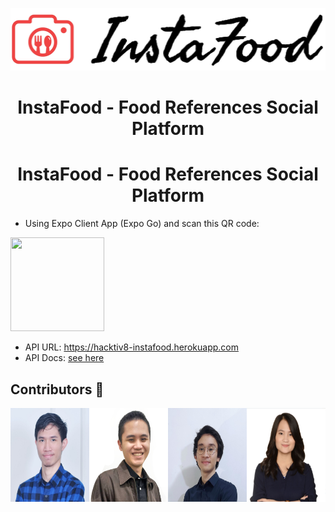 <p align=center>
<img src="https://raw.githubusercontent.com/devinaacs/instafood/development/assets/logoinstafood.jpg" height="100" /> 
</p> 
 
<h1 align=center> InstaFood - Food References Social Platform </h1> 
 
<h1 align=center> InstaFood - Food References Social Platform </h1>
 
- Using Expo Client App (Expo Go) and scan this QR code:  
<img src="https://qr.expo.dev/expo-go?owner=devinaacs&slug=instafood&releaseChannel=default&host=exp.host" width="150" height="150" />
 
- API URL: https://hacktiv8-instafood.herokuapp.com 
- API Docs: [see here](api_docs.md)

<h2> Contributors 🌠 </h2>
<div align="center">
  <div style="display: flex;"> 
    <div><img src="https://raw.githubusercontent.com/devinaacs/instafood/development/assets/daniel.jpg" height="150" /></div>
    <div><img src="https://raw.githubusercontent.com/devinaacs/instafood/development/assets/bima.png" height="150" /></div>
    <div><img src="https://raw.githubusercontent.com/devinaacs/instafood/development/assets/rafi.png" height="150" /></div>
    <div><img src="https://raw.githubusercontent.com/devinaacs/instafood/development/assets/devina.png" height="150" /></div>
  </div>
</div> 
